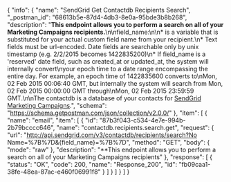 {
  "info": {
    "name": "SendGrid Get Contactdb Recipients Search",
    "_postman_id": "68613b5e-87d4-4db3-8e0a-95bde3b8b268",
    "description": "**This endpoint allows you to perform a search on all of your Marketing Campaigns recipients.**\n\nfield_name:\n\n* is a variable that is substituted for your actual custom field name from your recipient.\n* Text fields must be url-encoded. Date fields are searchable only by unix timestamp (e.g. 2/2/2015 becomes 1422835200)\n* If field_name is a 'reserved' date field, such as created_at or updated_at, the system will internally convert\nyour epoch time to a date range encompassing the entire day. For example, an epoch time of 1422835600 converts to\nMon, 02 Feb 2015 00:06:40 GMT, but internally the system will search from Mon, 02 Feb 2015 00:00:00 GMT through\nMon, 02 Feb 2015 23:59:59 GMT.\n\nThe contactdb is a database of your contacts for [SendGrid Marketing Campaigns](https://sendgrid.com/docs/User_Guide/Marketing_Campaigns/index.html).",
    "schema": "https://schema.getpostman.com/json/collection/v2.0.0/"
  },
  "item": [
    {
      "name": "email",
      "item": [
        {
          "id": "87b3f043-c534-4e7e-994b-2b79bcccc646",
          "name": "contactdb.recipients.search.get",
          "request": {
            "url": "http://api.sendgrid.com/v3/contactdb/recipients/search?No Name=%7B%7D&{field_name}=%7B%7D",
            "method": "GET",
            "body": {
              "mode": "raw"
            },
            "description": "**This endpoint allows you to perform a search on all of your Marketing Campaigns recipients"
          },
          "response": [
            {
              "status": "OK",
              "code": 200,
              "name": "Response_200",
              "id": "fb09caa1-38fe-48ea-87ac-e460f06991f8"
            }
          ]
        }
      ]
    }
  ]
}